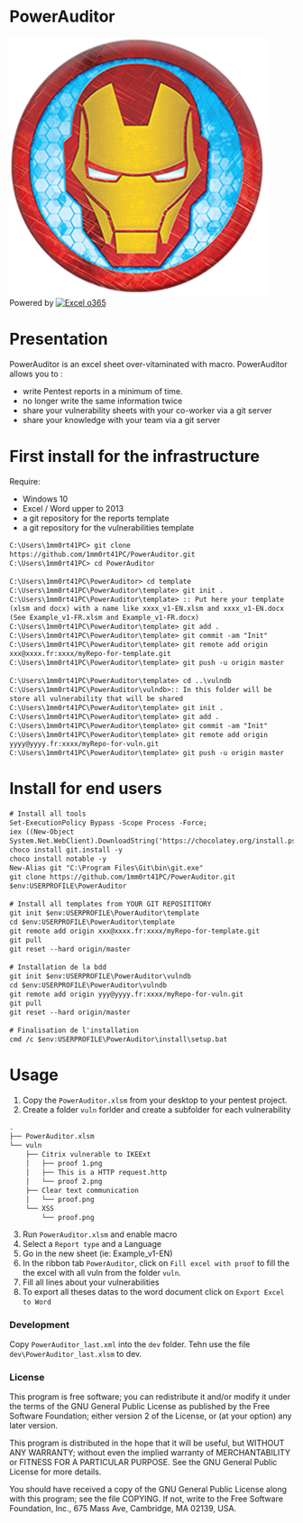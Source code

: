 # PowerAuditor
![](https://raw.githubusercontent.com/1mm0rt41PC/PowerAuditor/master/bin/logo.png) Powered by  [![Excel o365](https://upload.wikimedia.org/wikipedia/commons/thumb/e/ed/Microsoft_Office_Excel_%282013%E2%80%93present%29.svg/101px-Microsoft_Office_Excel_%282013%E2%80%93present%29.svg.png)](https://www.office.com)

# Presentation
PowerAuditor is an excel sheet over-vitaminated with macro. PowerAuditor allows you to :
- write Pentest reports in a minimum of time.
- no longer write the same information twice
- share your vulnerability sheets with your co-worker via a git server
- share your knowledge with your team via a git server

# First install for the infrastructure
Require:
- Windows 10
- Excel / Word upper to 2013
- a git repository for the reports template
- a git repository for the vulnerabilities template


```batch
C:\Users\1mm0rt41PC> git clone https://github.com/1mm0rt41PC/PowerAuditor.git
C:\Users\1mm0rt41PC> cd PowerAuditor

C:\Users\1mm0rt41PC\PowerAuditor> cd template
C:\Users\1mm0rt41PC\PowerAuditor\template> git init .
C:\Users\1mm0rt41PC\PowerAuditor\template> :: Put here your template (xlsm and docx) with a name like xxxx_v1-EN.xlsm and xxxx_v1-EN.docx (See Example_v1-FR.xlsm and Example_v1-FR.docx)
C:\Users\1mm0rt41PC\PowerAuditor\template> git add .
C:\Users\1mm0rt41PC\PowerAuditor\template> git commit -am "Init"
C:\Users\1mm0rt41PC\PowerAuditor\template> git remote add origin xxx@xxxx.fr:xxxx/myRepo-for-template.git
C:\Users\1mm0rt41PC\PowerAuditor\template> git push -u origin master

C:\Users\1mm0rt41PC\PowerAuditor\template> cd ..\vulndb
C:\Users\1mm0rt41PC\PowerAuditor\vulndb>:: In this folder will be store all vulnerability that will be shared
C:\Users\1mm0rt41PC\PowerAuditor\template> git init .
C:\Users\1mm0rt41PC\PowerAuditor\template> git add .
C:\Users\1mm0rt41PC\PowerAuditor\template> git commit -am "Init"
C:\Users\1mm0rt41PC\PowerAuditor\template> git remote add origin yyyy@yyyy.fr:xxxx/myRepo-for-vuln.git
C:\Users\1mm0rt41PC\PowerAuditor\template> git push -u origin master
```

# Install for end users
```
# Install all tools
Set-ExecutionPolicy Bypass -Scope Process -Force;
iex ((New-Object System.Net.WebClient).DownloadString('https://chocolatey.org/install.ps1'))
choco install git.install -y
choco install notable -y
New-Alias git "C:\Program Files\Git\bin\git.exe"
git clone https://github.com/1mm0rt41PC/PowerAuditor.git $env:USERPROFILE\PowerAuditor

# Install all templates from YOUR GIT REPOSITITORY
git init $env:USERPROFILE\PowerAuditor\template
cd $env:USERPROFILE\PowerAuditor\template
git remote add origin xxx@xxxx.fr:xxxx/myRepo-for-template.git
git pull
git reset --hard origin/master

# Installation de la bdd
git init $env:USERPROFILE\PowerAuditor\vulndb
cd $env:USERPROFILE\PowerAuditor\vulndb
git remote add origin yyy@yyyy.fr:xxxx/myRepo-for-vuln.git
git pull
git reset --hard origin/master

# Finalisation de l'installation
cmd /c $env:USERPROFILE\PowerAuditor\install\setup.bat
```

# Usage
1) Copy the `PowerAuditor.xlsm` from your desktop to your pentest project.
2) Create a folder `vuln` forlder and create a subfolder for each vulnerability

```
.
├── PowerAuditor.xlsm
└── vuln
    ├── Citrix vulnerable to IKEExt
    │   ├── proof 1.png
    │   ├── This is a HTTP request.http
    │   └── proof 2.png
    ├── Clear text communication
    │   └── proof.png
    └── XSS
        └── proof.png
```

3) Run `PowerAuditor.xlsm` and enable macro
4) Select a `Report type` and a Language
5) Go in the new sheet (ie: Example_v1-EN)
6) In the ribbon tab `PowerAuditor`, click on `Fill excel with proof` to fill the the excel with all vuln from the folder `vuln`.
7) Fill all lines about your vulnerabilities
8) To export all theses datas to the word document click on `Export Excel to Word`


### Development

Copy `PowerAuditor_last.xml` into the `dev` folder.
Tehn use the file `dev\PowerAuditor_last.xlsm` to dev.


### License
This program is free software; you can redistribute it and/or modify
it under the terms of the GNU General Public License as published by
the Free Software Foundation; either version 2 of the License, or
(at your option) any later version.

This program is distributed in the hope that it will be useful,
but WITHOUT ANY WARRANTY; without even the implied warranty of
MERCHANTABILITY or FITNESS FOR A PARTICULAR PURPOSE.  See the
GNU General Public License for more details.

You should have received a copy of the GNU General Public License
along with this program; see the file COPYING. If not, write to the
Free Software Foundation, Inc., 675 Mass Ave, Cambridge, MA 02139, USA.